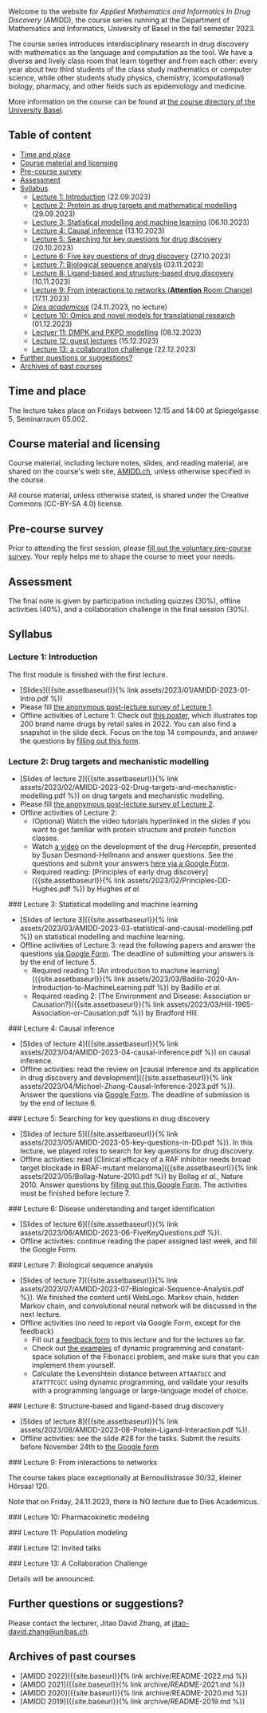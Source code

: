 Welcome to the website for *Applied Mathematics and Informatics In Drug
Discovery* (AMIDD), the course series running at the Department of Mathematics
and Informatics, University of Basel in the fall semester 2023.

The course series introduces interdisciplinary research in drug discovery with
mathematics as the language and computation as the tool. We have a diverse and
lively class room that learn together and from each other: every year about two
third students of the class study mathematics or computer science, while other
students study physics, chemistry, (computational) biology, pharmacy, and other
fields such as epidemiology and medicine.

More information on the course can be found at [the course directory of the University
Basel](https://vorlesungsverzeichnis.unibas.ch/de/recherche?id=276986).

## Table of content

- [Time and place](#time-and-place)
- [Course material and licensing](#course-material-and-licensing)
- [Pre-course survey](#pre-course-survey)
- [Assessment](#assessment)
- [Syllabus](#syllabus)
  * [Lecture 1: Introduction](#lec1) (22.09.2023)
  * [Lecture 2: Protein as drug targets and mathematical modelling](#lec2) (29.09.2023)
  * [Lecture 3: Statistical modelling and machine learning](#lec3) (06.10.2023)
  * [Lecture 4: Causal inference](#lec4) (13.10.2023)
  * [Lecture 5: Searching for key questions for drug discovery](#lec5) (20.10.2023)
  * [Lecture 6: Five key questions of drug discovery](#lec6) (27.10.2023)
  * [Lecture 7: Biological sequence analysis](#lec7) (03.11.2023)
  * [Lecture 8: Ligand-based and structure-based drug discovery](#lec8) (10.11.2023)
  * [Lecture 9: From interactions to networks (**Attention** Room Change)](#lec9) (17.11.2023)
  * [*Dies academicus*](#dies-academicus) (24.11.2023, no lecture)
  * [Lecture 10: Omics and novel models for translational research](#lec10) (01.12.2023)
  * [Lectuer 11: DMPK and PKPD modelling](#lec11) (08.12.2023)
  * [Lecture 12: guest lectures](#lec12) (15.12.2023)
  * [Lecture 13: a collaboration challenge](#lec13) (22.12.2023)
- [Further questions or suggestions?](#further-questions-or-suggestions)
- [Archives of past courses](#archives-of-past-courses)

## Time and place

The lecture takes place on Fridays between 12:15 and 14:00 at Spiegelgasse 5,
Seminarraum 05.002.

## Course material and licensing

Course material, including lecture notes, slides, and reading material, are
shared on the course's web site, [AMIDD.ch](http://amidd.ch), unless otherwise
specified in the course.

All course material, unless otherwise stated, is shared under the Creative
Commons (CC-BY-SA 4.0) license.

## Pre-course survey

Prior to attending the first session, please [fill out the voluntary pre-course
survey](https://forms.gle/Xbk6ExbfNUxUgqm76). Your reply helps me to shape the
course to meet your needs.

## Assessment

The final note is given by participation including quizzes (30%), offline
activities (40%), and a collaboration challenge in the final session (30%).

## Syllabus

<p id="lec1"></p>

### Lecture 1: Introduction

The first module is finished with the first lecture.

* [Slides]({{site.assetbaseurl}}{% link assets/2023/01/AMIDD-2023-01-Intro.pdf %})
* Please fill [the anonymous post-lecture survey of Lecture 1](https://forms.gle/UDgSe3CVfzSCkCEa7).
* Offline activities of Lecture 1: Check out [this poster](https://njardarson.lab.arizona.edu/sites/njardarson.lab.arizona.edu/files/NjardarsonGroup2022Top200PosterV5.pdf), which illustrates top 200 brand name drugs by retail sales in 2022. You can also find a snapshot in the slide deck. Focus on the top 14 compounds, and answer the questions by [filling out this form](https://forms.gle/Pvbj9oHGP7qzXcpd7).

<p id="lec2"></p>

### Lecture 2: Drug targets and mechanistic modelling

* [Slides of lecture 2]({{site.assetbaseurl}}{% link
assets/2023/02/AMIDD-2023-02-Drug-targets-and-mechanistic-modelling.pdf %}) on
drug targets and mechanistic modelling.
* Please fill [the anonymous post-lecture survey of Lecture 2](https://forms.gle/4P3HRHgLqim2DSgn7).
* Offline activities of Lecture 2:
    * (Optional) Watch the video tutorials hyperlinked in the slides if you want
    to get familiar with protein structure and protein function classes.
    * Watch [a video](https://www.ibiology.org/human-disease/herceptin/) on the
    development of the drug *Herceptin*, presented by Susan Desmond-Hellmann and
    answer questions. See the questions and submit your answers [here via a
    Google Form](https://forms.gle/Q35rVd19waVwvvUR8).
    * Required reading: [Principles of early drug
    discovery]({{site.assetbaseurl}}{% link
    assets/2023/02/Principles-DD-Hughes.pdf %}) by Hughes *et al.*

<p id="lec3"></p>
### Lecture 3: Statistical modelling and machine learning


* [Slides of lecture 3]({{site.assetbaseurl}}{% link assets/2023/03/AMIDD-2023-03-statistical-and-causal-modelling.pdf %}) on statistical modelling and machine learning.
* Offline activities of Lecture 3: read the following papers and answer the
questions [via Google Form](https://forms.gle/Qta67uA1vNQ9GqdP8). The deadline
of submitting your answers is by the end of lecture 5.
    * Required reading 1: [An introduction to machine learning]({{site.assetbaseurl}}{% link assets/2023/03/Badillo-2020-An-Introduction-to-MachineLearning.pdf %}) by Badillo *et al.*
    * Required reading 2: [The Environment and Disease: Association or Causation?]({{site.assetbaseurl}}{% link assets/2023/03/Hill-1965-Association-or-Causation.pdf %}) by Bradford Hill.

<p id="lec4"></p>
### Lecture 4: Causal inference

* [Slides of lecture 4]({{site.assetbaseurl}}{% link assets/2023/04/AMIDD-2023-04-causal-inference.pdf %}) on causal inference.
* Offline activities: read the review on [causal inference and its application in drug discovery and development]({{site.assetbaseurl}}{% link assets/2023/04/Michoel-Zhang-Causal-Inference-2023.pdf %}). Answer the questions via [Google Form](https://forms.gle/YyDcLSermvgYBmB67). The deadline of submission is by the end of lecture 6.

<p id="lec5"></p>
### Lecture 5: Searching for key questions in drug discovery

* [Slides of lecture 5]({{site.assetbaseurl}}{% link assets/2023/05/AMIDD-2023-05-key-questions-in-DD.pdf %}). In this lecture, we played roles to search for key questions for drug discovery.
* Offline activities: read [Clinical efficacy of a RAF inhibitor needs broad target blockade in BRAF-mutant melanoma]({{site.assetbaseurl}}{% link assets/2023/05/Bollag-Nature-2010.pdf %}) by Bollag *et al.*, Nature 2010. Answer questions by [filling out this Google Form](https://forms.gle/t52XovYrWpxbuaVT7). The activities must be finished before lecture 7.


<p id="lec6"></p>
### Lecture 6: Disease understanding and target identification

* [Slides of lecture 6]({{site.assetbaseurl}}{% link assets/2023/06/AMIDD-2023-06-FiveKeyQuestions.pdf %}).
* Offline activities: continue reading the paper assigned last week, and fill
the Google Form.

<p id="lec7"></p>
### Lecture 7: Biological sequence analysis

* [Slides of lecture 7]({{site.assetbaseurl}}{% link assets/2023/07/AMIDD-2023-07-Biological-Sequence-Analysis.pdf %}). We finished the content until WebLogo. Markov chain, hidden Markov chain, and convolutional neural network will be discussed in the next lecture.
* Offline activities (no need to report via Google Form, except for the feedback)
	* Fill out [a feedback form](https://forms.gle/ebdxnux3YKZjadqT9) to this lecture and for the lectures so far.
	* Check out [the examples](https://github.com/Accio/AMIDD/blob/master/docs/assets/2021/04/fib/dyn_prog.py) of dynamic programming and constant-space solution of the Fibonacci problem, and make sure that you can implement them yourself. 
	* Calculate the Levenshtein distance between `ATTAATGCC` and `ATATTTCGCC` using dynamic programming, and validate your results with a programming language or large-language model of choice.

<p id="lec8"></p>
### Lecture 8: Structure-based and ligand-based drug discovery

* [Slides of lecture 8]({{site.assetbaseurl}}{% link assets/2023/08/AMIDD-2023-08-Protein-Ligand-Interaction.pdf %}).
* Offline activities: see the slide #28 for the tasks. Submit the results before
November 24th to [the Google form](https://forms.gle/ceSKTYNpURYHDuqNA)


<p id="lec9"></p>
### Lecture 9: From interactions to networks

The course takes place exceptionally at Bernoullistrasse 30/32, kleiner Hörsaal 120.

Note that on Friday, 24.11.2023, there is NO lecture due to Dies Academicus.

<p id="lec10"></p>
### Lecture 10: Pharmacokinetic modeling

<p id="lec11"></p>
### Lecture 11: Population modeling

<p id="lec12"></p>
### Lecture 12: Invited talks

<p id="lec13"></p>
### Lecture 13: A Collaboration Challenge

Details will be announced.

## Further questions or suggestions?

Please contact the lecturer, Jitao David Zhang, at [jitao-david.zhang@unibas.ch](mailto:jitao-david.zhang@unibas.ch).


## Archives of past courses

* [AMIDD 2022]({{site.baseurl}}{% link archive/README-2022.md %})
* [AMIDD 2021]({{site.baseurl}}{% link archive/README-2021.md %})
* [AMIDD 2020]({{site.baseurl}}{% link archive/README-2020.md %})
* [AMIDD 2019]({{site.baseurl}}{% link archive/README-2019.md %})
